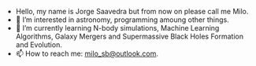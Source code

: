 - Hello, my name is Jorge Saavedra but from now on please call me Milo.
- 👀 I’m interested in astronomy, programming amoung other things. 
- 🌱 I’m currently learning N-body simulations, Machine Learning Algorithms, Galaxy Mergers and Supermassive Black Holes Formation and Evolution.
- 📫 How to reach me: milo_sb@outlook.com.

<!---
astro-milo/astro-milo is a ✨ special ✨ repository because its `README.md` (this file) appears on your GitHub profile.
You can click the Preview link to take a look at your changes.
--->
